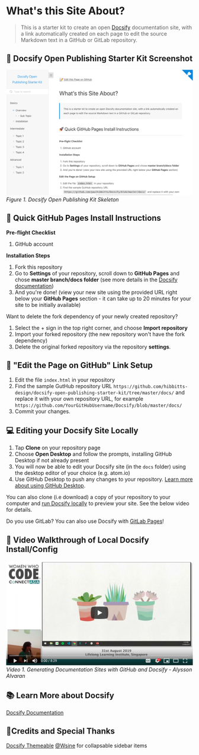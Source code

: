 # What's this Site About?

> This is a starter kit to create an open [Docsify](https://docsify.js.org) documentation site, with a link automatically created on each page to edit the source Markdown text in a GitHub or GitLab repository.

📸 Docsify Open Publishing Starter Kit Screenshot
---
![ Docsify Open Publishing Kit Skeleton](screenshot.png)
_Figure 1. Docsify Open Publishing Kit Skeleton_

🚀 Quick GitHub Pages Install Instructions
---
**Pre-flight Checklist**  

1. GitHub account

**Installation Steps**  

1. Fork this repository
2. Go to **Settings** of your repository, scroll down to **GitHub Pages** and chose **master branch/docs folder** (see more details in the [Docsify documentation](https://docsify.now.sh/deploy?id=gitlab-pages))
3. And you're done! (view your new site using the provided URL right below your **GitHub Pages** section - it can take up to 20 minutes for your site to be initially available)

Want to delete the fork dependency of your newly created repository?

1. Select the + sign in the top right corner, and choose **Import repository**
2. Import your forked repository (the new repository won't have the fork dependency)
3. Delete the original forked repository via the repository **settings**.

📝 "Edit the Page on GitHub" Link Setup
---

1. Edit the file `index.html` in your repository
2. Find the sample GutHub repository URL `https://github.com/hibbitts-design/docsify-open-publishing-starter-kit/tree/master/docs/` and replace it with your own repository URL, for example `https://github.com/YourGitHubUsername/Docsify/blob/master/docs/`
3. Commit your changes.

💻 Editing your Docsify Site Locally
---  

1. Tap **Clone** on your repository page
2. Choose **Open Desktop** and follow the prompts, installing GitHub Desktop if not already present
3. You will now be able to edit your Docsify site (in the `docs` folder) using the desktop editor of your choice (e.g. atom.io)
4. Use GitHub Desktop to push any changes to your repository. [Learn more about using GitHub Desktop](https://help.github.com/en/desktop/contributing-to-projects/committing-and-reviewing-changes-to-your-project).

You can also clone (i.e download) a copy of your repository to your computer and [run Docsify locally](https://docsify.js.org/#/quickstart) to preview your site. See the below video for details.

Do you use GitLab? You can also use Docsify with [GitLab Pages](https://docsify.now.sh/deploy?id=gitlab-pages)!

📼 Video Walkthrough of Local Docsify Install/Config
---
[![Generating Documentation Sites with GitHub and Docsify - Alysson Alvaran](youtube.png)](https://www.youtube.com/watch?v=TV88lp7egMw)  
_Video 1. Generating Documentation Sites with GitHub and Docsify - Alysson Alvaran_

📚 Learn More about Docsify
---
[Docsify Documentation](https://docsify.js.org/#/?id=docsifyg)

🙇‍Credits and Special Thanks
---
[Docsify Themeable](https://github.com/jhildenbiddle/docsify-themeable)
[@Wsine](https://github.com/Wsine) for collapsable sidebar items
